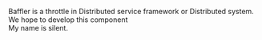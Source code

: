 Baffler is a throttle in Distributed service framework or Distributed system.<br>
We hope to develop this component<br>
My name is silent.
